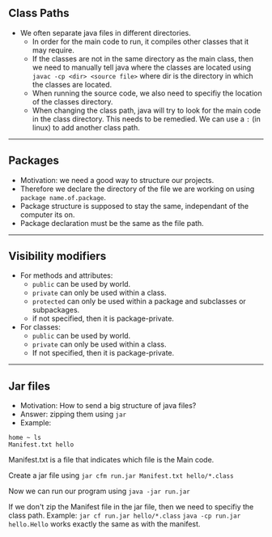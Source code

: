 ## Class Paths
- We often separate java files in different directories.
	- In order for the main code to run, it compiles other classes that it may require.
	- If the classes are not in the same directory as the main class, then we need to manually tell java where the classes are located using `javac -cp <dir> <source file>` where dir is the directory in which the classes are located.
	- When running the source code, we also need to specifiy the location of the classes directory.
	- When changing the class path, java will try to look for the main code in the class directory. This needs to be remedied. We can use a `:` (in linux) to add another class path.

---
## Packages
- Motivation: we need a good way to structure our projects.
- Therefore we declare the directory of the file we are working on using `package name.of.package`.
- Package structure is supposed to stay the same, independant of the computer its on.
- Package declaration must be the same as the file path.
---
## Visibility modifiers
- For methods and attributes:
	- `public` can be used by world.
	- `private` can only be used within a class.
	- `protected` can only be used within a package and subclasses or subpackages.
	- if not specified, then it is package-private.
- For classes:
	- `public` can be used by world.
	- `private` can only be used within a class.
	- If not specified, then it is package-private.
---
## Jar files
- Motivation: How to send a big structure of java files?
- Answer: zipping them using `jar`
- Example:

``` linux
home ~ ls
Manifest.txt hello
```
Manifest.txt is a file that indicates which file is the Main code.

Create a jar file using `jar cfm run.jar Manifest.txt hello/*.class`

Now we can run our program using `java -jar run.jar`

If we don't zip the Manifest file in the jar file, then we need to specifiy the class path. Example:
`jar cf run.jar hello/*.class`
`java -cp run.jar hello.Hello`
works exactly the same as with the manifest.